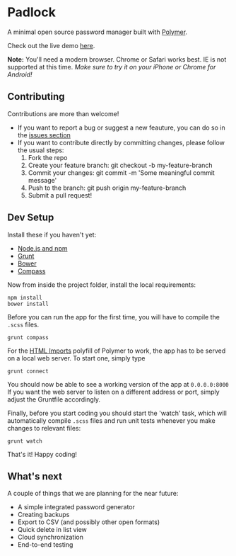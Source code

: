 # Padlock
A minimal open source password manager built with [Polymer](http://www.polymer-project.org/).

Check out the live demo [here](http://maklesoft.github.io/padlock).

**Note:** You'll need a modern browser. Chrome or Safari works best. IE is not supported at this time. *Make sure to try it on your iPhone or Chrome for Android!*

## Contributing
Contributions are more than welcome!

- If you want to report a bug or suggest a new feauture, you can do so in the [issues section](https://github.com/MaKleSoft/padlock/issues)
- If you want to contribute directly by committing changes, please follow the usual steps:
    1. Fork the repo
    2. Create your feature branch: git checkout -b my-feature-branch
    3. Commit your changes: git commit -m 'Some meaningful commit message'
    4. Push to the branch: git push origin my-feature-branch
    5. Submit a pull request!

## Dev Setup

Install these if you haven't yet:

- [Node.js and npm](http://nodejs.org/)
- [Grunt](http://gruntjs.com/)
- [Bower](http://bower.io/)
- [Compass](http://compass-style.org/)

Now from inside the project folder, install the local requirements:

    npm install
    bower install

Before you can run the app for the first time, you will have to compile the `.scss` files.

    grunt compass

For the [HTML Imports](http://www.polymer-project.org/platform/html-imports.html) polyfill of Polymer to work, the app has to be served on a local web server. To start one, simply type

    grunt connect

You should now be able to see a working version of the app at `0.0.0.0:8000` If you want the web server to listen on a different address or port, simply adjust the Gruntfile accordingly.

Finally, before you start coding you should start the 'watch' task, which will automatically compile `.scss` files and run unit tests whenever you make changes to relevant files:

    grunt watch

That's it! Happy coding!

## What's next

A couple of things that we are planning for the near future:

- A simple integrated password generator
- Creating backups
- Export to CSV (and possibly other open formats)
- Quick delete in list view
- Cloud synchronization
- End-to-end testing
